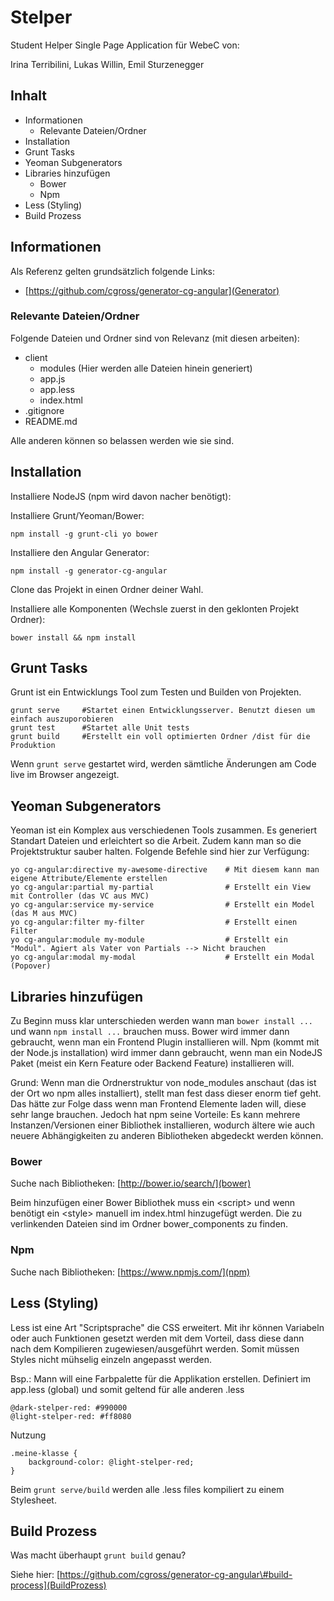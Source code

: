 # Stelper
Student Helper Single Page Application für WebeC von:

Irina Terribilini, Lukas Willin, Emil Sturzenegger

## Inhalt
* Informationen
    * Relevante Dateien/Ordner
* Installation
* Grunt Tasks
* Yeoman Subgenerators
* Libraries hinzufügen
    * Bower
    * Npm
* Less (Styling)
* Build Prozess

## Informationen
Als Referenz gelten grundsätzlich folgende Links:

* [https://github.com/cgross/generator-cg-angular](Generator)

### Relevante Dateien/Ordner
Folgende Dateien und Ordner sind von Relevanz (mit diesen arbeiten):

* client
    * modules (Hier werden alle Dateien hinein generiert)
    * app.js
    * app.less
    * index.html
* .gitignore
* README.md

Alle anderen können so belassen werden wie sie sind.

## Installation
Installiere NodeJS (npm wird davon nacher benötigt):

Installiere Grunt/Yeoman/Bower:

    npm install -g grunt-cli yo bower

Installiere den Angular Generator: 

    npm install -g generator-cg-angular

Clone das Projekt in einen Ordner deiner Wahl.

Installiere alle Komponenten (Wechsle zuerst in den geklonten Projekt Ordner):

    bower install && npm install

## Grunt Tasks
Grunt ist ein Entwicklungs Tool zum Testen und Builden von Projekten.

    grunt serve     #Startet einen Entwicklungsserver. Benutzt diesen um einfach auszuporobieren
    grunt test      #Startet alle Unit tests
    grunt build     #Erstellt ein voll optimierten Ordner /dist für die Produktion

Wenn ```grunt serve``` gestartet wird, werden sämtliche Änderungen am Code live im Browser angezeigt.

## Yeoman Subgenerators
Yeoman ist ein Komplex aus verschiedenen Tools zusammen. Es generiert Standart Dateien und erleichtert so die Arbeit. Zudem kann man so die Projektstruktur sauber halten.
Folgende Befehle sind hier zur Verfügung:

    yo cg-angular:directive my-awesome-directive    # Mit diesem kann man eigene Attribute/Elemente erstellen
    yo cg-angular:partial my-partial                # Erstellt ein View mit Controller (das VC aus MVC)
    yo cg-angular:service my-service                # Erstellt ein Model (das M aus MVC)
    yo cg-angular:filter my-filter                  # Erstellt einen Filter
    yo cg-angular:module my-module                  # Erstellt ein "Modul". Agiert als Vater von Partials --> Nicht brauchen
    yo cg-angular:modal my-modal                    # Erstellt ein Modal (Popover)

## Libraries hinzufügen
Zu Beginn muss klar unterschieden werden wann man ```bower install ...``` und wann ```npm install ...``` brauchen muss.
Bower wird immer dann gebraucht, wenn man ein Frontend Plugin installieren will.
Npm (kommt mit der Node.js installation) wird immer dann gebraucht, wenn man ein NodeJS Paket (meist ein Kern Feature oder Backend Feature) installieren will.

Grund: Wenn man die Ordnerstruktur von node_modules anschaut (das ist der Ort wo npm alles installiert), stellt man fest dass dieser enorm tief geht.
Das hätte zur Folge dass wenn man Frontend Elemente laden will, diese sehr lange brauchen. Jedoch hat npm seine Vorteile: 
Es kann mehrere Instanzen/Versionen einer Bibliothek installieren, wodurch ältere wie auch neuere Abhängigkeiten zu anderen Bibliotheken abgedeckt werden können.

### Bower
Suche nach Bibliotheken: [http://bower.io/search/](bower)

Beim hinzufügen einer Bower Bibliothek muss ein \<script\> und wenn benötigt ein \<style\> manuell im index.html hinzugefügt werden.
Die zu verlinkenden Dateien sind im Ordner bower_components zu finden.

### Npm
Suche nach Bibliotheken: [https://www.npmjs.com/](npm)

## Less (Styling)
Less ist eine Art "Scriptsprache" die CSS erweitert. Mit ihr können Variabeln oder auch Funktionen gesetzt werden mit dem Vorteil, 
dass diese dann nach dem Kompilieren zugewiesen/ausgeführt werden.
Somit müssen Styles nicht mühselig einzeln angepasst werden.

Bsp.: Mann will eine Farbpalette für die Applikation erstellen.
Definiert im app.less (global) und somit geltend für alle anderen .less
    
    @dark-stelper-red: #990000
    @light-stelper-red: #ff8080
    
Nutzung

    .meine-klasse {
        background-color: @light-stelper-red;
    }

Beim ```grunt serve/build``` werden alle .less files kompiliert zu einem Stylesheet.

## Build Prozess
Was macht überhaupt ```grunt build``` genau?

Siehe hier: [https://github.com/cgross/generator-cg-angular\#build-process](BuildProzess)
